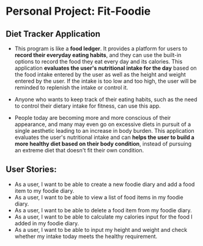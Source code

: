 # Personal Project: Fit-Foodie

## Diet Tracker Application

- This program is like a **food ledger**. It provides a platform for users to **record their everyday eating habits**, and they can use the built-in options to record the food they eat every day and its calories.
  This application **evaluates the user's nutritional intake for the day** based on the food intake entered by the user as well as the height and weight entered by the user. If the intake is too low and too high, the user will be reminded to replenish the intake or control it.



- Anyone who wants to keep track of their eating habits, such as the need to control their dietary intake for fitness, can use this app.



- People today are becoming more and more conscious of their appearance, and many may even go on excessive diets in pursuit of a single aesthetic leading to an increase in body burden. This application evaluates the user's nutritional intake and can **helps the user to build a more healthy diet based on their body condition**, instead of pursuing an extreme diet that doesn't fit their own condition. 

## User Stories:

- As a user, I want to be able to create a new foodie diary and add a food item to my foodie diary.
- As a user, I want to be able to view a list of food items in my foodie diary.
- As a user, I want to be able to delete a food item from my foodie diary.
- As a user, I want to be able to calculate my calories input for the food I added in my foodie diary.
- As a user, I want to be able to input my height and weight and check whether my intake today meets the healthy requirement. 
